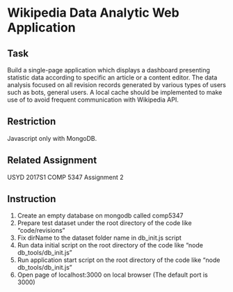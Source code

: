 # Wikipedia Data Analytic Web Application

## Task
Build a single-page application which displays a dashboard presenting statistic data according to specific an article or a content editor. The data analysis focused on all revision records generated by various types of users such as bots, general users. A local cache should be implemented to make use of to avoid frequent communication with Wikipedia API.

## Restriction
Javascript only with MongoDB.

## Related Assignment
USYD 2017S1 COMP 5347 Assignment 2

## Instruction
1. Create an empty database on mongodb called comp5347
2. Prepare test dataset under the root directory of the code like “code/revisions”
3. Fix dirName to the dataset folder name in db_init.js script
4. Run data initial script on the root directory of the code like “node db_tools/db_init.js”
5. Run application start script on the root directory of the code like “node
db_tools/db_init.js”
6. Open page of localhost:3000 on local browser (The default port is 3000)
